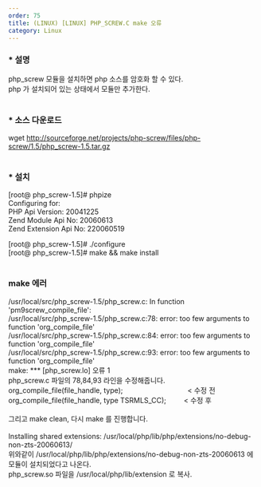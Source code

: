```yaml
---   
order: 75   
title: (LINUX) [LINUX] PHP_SCREW.C make 오류   
category: Linux   
---   
```

   
### * 설명   
php_screw 모듈을 설치하면 php 소스를 암호화 할 수 있다.   
php 가 설치되어 있는 상태에서 모듈만 추가한다.   
    
### * 소스 다운로드   
wget http://sourceforge.net/projects/php-screw/files/php-screw/1.5/php_screw-1.5.tar.gz   
    
### * 설치   
[root@ php_screw-1.5]# phpize   
Configuring for:   
PHP Api Version: 20041225   
Zend Module Api No: 20060613   
Zend Extension Api No: 220060519   
   
[root@ php_screw-1.5]# ./configure   
[root@ php_screw-1.5]# make && make install   
    
   
### make 에러   
/usr/local/src/php_screw-1.5/php_screw.c: In function 'pm9screw_compile_file':   
/usr/local/src/php_screw-1.5/php_screw.c:78: error: too few arguments to function 'org_compile_file'   
/usr/local/src/php_screw-1.5/php_screw.c:84: error: too few arguments to function 'org_compile_file'   
/usr/local/src/php_screw-1.5/php_screw.c:93: error: too few arguments to function 'org_compile_file'   
make: *** [php_screw.lo] 오류 1   
php_screw.c 파일의 78,84,93 라인을 수정해줍니다.   
org_compile_file(file_handle, type);                                 < 수정 전   
org_compile_file(file_handle, type TSRMLS_CC);         < 수정 후   
    
그리고 make clean, 다시 make 를 진행합니다.   
    
Installing shared extensions: /usr/local/php/lib/php/extensions/no-debug-non-zts-20060613/   
위와같이 /usr/local/php/lib/php/extensions/no-debug-non-zts-20060613 에 모듈이 설치되었다고 나온다.   
php_screw.so 파일을 /usr/local/php/lib/extension 로 복사.   
